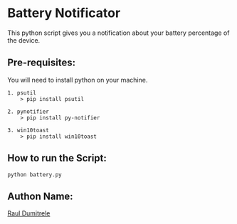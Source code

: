 # Battery Notificator

This python script gives you a notification about your battery percentage of the device.

## Pre-requisites:

You will need to install python on your machine. 
 
    1. psutil
        > pip install psutil

    2. pynotifier
        > pip install py-notifier

    3. win10toast
        > pip install win10toast

## How to run the Script:
    python battery.py

## Authon Name:
[Raul Dumitrele](https://github.com/Raul-Dumitrele)
